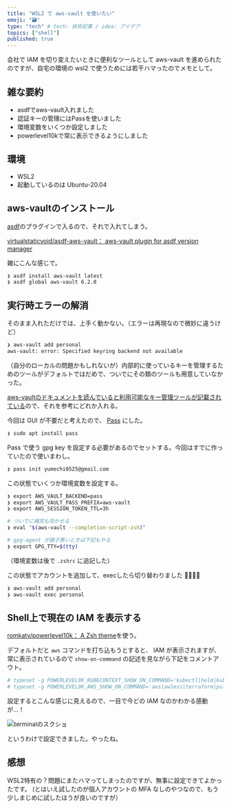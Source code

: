 ```yaml
---
title: "WSL2 で aws-vault を使いたい"
emoji: "🗃"
type: "tech" # tech: 技術記事 / idea: アイデア
topics: ["shell"]
published: true
---
```


会社で IAM を切り変えたいときに便利なツールとして aws-vault を進められたのですが、自宅の環境の wsl2 で使うためには若干ハマったのでメモとして。

## 雑な要約

* asdfでaws-vault入れました
* 認証キーの管理にはPassを使いました
* 環境変数をいくつか設定しました
* powerlevel10kで常に表示できるようにしました

## 環境

* WSL2
* 起動しているのは Ubuntu-20.04

## aws-vaultのインストール

[asdf](https://github.com/asdf-vm/asdf)のプラグインで入るので、それで入れてしまう。

[virtualstaticvoid/asdf-aws-vault： aws-vault plugin for asdf version manager](https://github.com/virtualstaticvoid/asdf-aws-vault)

雑にこんな感じで。

```sh
❯ asdf install aws-vault latest
❯ asdf global aws-vault 6.2.0
```

## 実行時エラーの解消

そのまま入れただけでは、上手く動かない。（エラーは再現なので微妙に違うけど）

```sh
❯ aws-vault add personal
aws-vault: error: Specified keyring backend not available
```

（自分のローカルの問題かもしれないが）内部的に使っているキーを管理するためのツールがデフォルトではだめで、ついでにその類のツールも用意していなかった。

[aws-vaultのドキュメントを読んでいると利用可能なキー管理ツールが記載されている](https://github.com/99designs/aws-vault#vaulting-backends)ので、それを参考にどれか入れる。

今回は GUI が不要だと考えたので、 [Pass](https://www.passwordstore.org/) にした。

```sh
❯ sudo apt install pass
```

Pass で使う gpg key を設定する必要があるのでセットする。今回はすでに作っていたので使いまわし。

```sh
❯ pass init yumechi0525@gmail.com
```

この状態でいくつか環境変数を設定する。

```sh
❯ export AWS_VAULT_BACKEND=pass
❯ export AWS_VAULT_PASS_PREFIX=aws-vault
❯ export AWS_SESSION_TOKEN_TTL=3h

# ついでに補完も効かせる
❯ eval "$(aws-vault --completion-script-zsh)"

# gpg-agent が調子悪いときは下記もやる
❯ export GPG_TTY=$(tty)
```

（環境変数は後で `.zshrc` に追記した）

この状態でアカウントを追加して、execしたら切り替わりました 🎉🎉🎉🎉

```sh
❯ aws-vault add personal
❯ aws-vault exec personal
```

## Shell上で現在の IAM を表示する

[romkatv/powerlevel10k： A Zsh theme](https://github.com/romkatv/powerlevel10k)を使う。

デフォルトだと `aws` コマンドを打ち込もうとすると、 IAM が表示されますが、常に表示されているので `show-on-command` の記述を見ながら下記をコメントアウト。

```sh
# typeset -g POWERLEVEL9K_KUBECONTEXT_SHOW_ON_COMMAND='kubectl|helm|kubens|kubectx|oc|istioctl|kogito|k9s|helmfile'
# typeset -g POWERLEVEL9K_AWS_SHOW_ON_COMMAND='aws|awless|terraform|pulumi|terragrunt'
```

設定するとこんな感じに見えるので、一目で今どの IAM なのかわかる感動が…！

![terminalのスクショ](https://storage.googleapis.com/zenn-user-upload/we2gw0jnivkry9wdrjoilpr23b04)


というわけで設定できました。やったね。

## 感想

WSL2特有の？問題にまたハマってしまったのですが、無事に設定できてよかったです。
(とはいえ試したのが個人アカウントの MFA なしのやつなので、もう少しまじめに試したほうが良いのですが）
